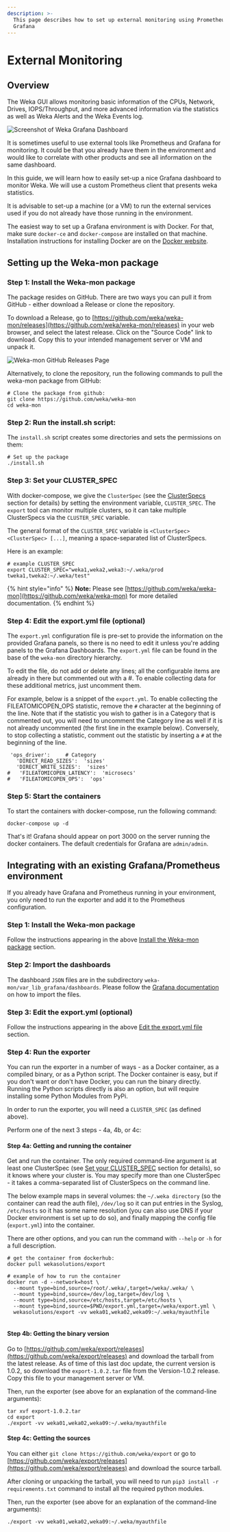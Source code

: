```yaml
---
description: >-
  This page describes how to set up external monitoring using Prometheus and
  Grafana
---
```


# External Monitoring

## Overview

The Weka GUI allows monitoring basic information of the CPUs, Network, Drives, IOPS/Throughput, and more advanced information via the statistics as well as Weka Alerts and the Weka Events log.

![Screenshot of Weka Grafana Dashboard](../.gitbook/assets/image%20%2823%29.png)

It is sometimes useful to use external tools like Prometheus and Grafana for monitoring. It could be that you already have them in the environment and would like to correlate with other products and see all information on the same dashboard.

In this guide, we will learn how to easily set-up a nice Grafana dashboard to monitor Weka. We will use a custom Prometheus client that presents weka statistics. 

It is advisable to set-up a machine \(or a VM\) to run the external services used if you do not already have those running in the environment. 

The easiest way to set up a Grafana environment is with Docker. For that, make sure `docker-ce` and `docker-compose` are installed on that machine. Installation instructions for installing Docker are on the [Docker website](https://www.docker.com/get-started).

## Setting up the Weka-mon package

### Step 1: Install the Weka-mon package

The package resides on GitHub. There are two ways you can pull it from GitHub - either download a Release or clone the repository.

To download a Release, go to [https://github.com/weka/weka-mon/releases](https://github.com/weka/weka-mon/releases) in your web browser, and select the latest release. Click on the "Source Code" link to download. Copy this to your intended management server or VM and unpack it.

![Weka-mon GitHub Releases Page](../.gitbook/assets/image%20%2822%29.png)

Alternatively, to clone the repository, run the following commands to pull the weka-mon package from GitHub:

```text
# Clone the package from github:
git clone https://github.com/weka/weka-mon
cd weka-mon

```

### Step 2: Run the install.sh script:

The `install.sh` script creates some directories and sets the permissions on them:

```text
# Set up the package
./install.sh

```

### Step 3: Set your CLUSTER\_SPEC

With docker-compose, we give the `ClusterSpec` \(see the [ClusterSpecs](clusterspecs.md) section for details\) by setting the environment variable, `CLUSTER_SPEC`.   The `export` tool can monitor multiple clusters, so it can take multiple ClusterSpecs via the `CLUSTER_SPEC` variable.

The general format of the `CLUSTER_SPEC` variable is `<ClusterSpec> <ClusterSpec> [...]`, meaning a space-separated list of ClusterSpecs.

Here is an example:

```
# example CLUSTER_SPEC
export CLUSTER_SPEC="weka1,weka2,weka3:~/.weka/prod tweka1,tweka2:~/.weka/test"

```

{% hint style="info" %}
**Note:** Please see [https://github.com/weka/weka-mon](https://github.com/weka/weka-mon) for more detailed documentation.
{% endhint %}

### Step 4: Edit the export.yml file \(optional\) 

The `export.yml` configuration file is pre-set to provide the information on the provided Grafana panels, so there is no need to edit it unless you're adding panels to the Grafana Dashboards.  The `export.yml` file can be found in the base of the `weka-mon` directory hierarchy.

To edit the file, do not add or delete any lines; all the configurable items are already in there but commented out with a \#.  To enable collecting data for these additional metrics, just uncomment them.

For example, below is a snippet of the `export.yml`. To enable collecting the FILEATOMICOPEN\_OPS statistic, remove the `#` character at the beginning of the line. Note that if the statistic you wish to gather is in a Category that is commented out, you will need to uncomment the Category line as well if it is not already uncommented \(the first line in the example below\). Conversely, to stop collecting a statistic, comment out the statistic by inserting a `#` at the beginning of the line.

```
 'ops_driver':     # Category
   'DIRECT_READ_SIZES':  'sizes'
   'DIRECT_WRITE_SIZES':  'sizes'
#   'FILEATOMICOPEN_LATENCY':  'microsecs'
#   'FILEATOMICOPEN_OPS':  'ops'

```

### Step 5: Start the containers

To start the containers with docker-compose, run the following command:

```
docker-compose up -d

```

That's it! Grafana should appear on port 3000 on the server running the docker containers.  The default credentials for Grafana are `admin/admin`.

## Integrating with an existing Grafana/Prometheus environment

If you already have Grafana and Prometheus running in your environment, you only need to run the exporter and add it to the Prometheus configuration.

### Step 1: Install the Weka-mon package

Follow the instructions appearing in the above [Install the Weka-mon package](external-monitoring.md#step-1-install-the-weka-mon-package) section.

### Step 2: Import the dashboards

The dashboard `JSON` files are in the subdirectory `weka-mon/var_lib_grafana/dashboards`.  Please follow the [Grafana documentation](https://grafana.com/docs/grafana/latest/dashboards/export-import/#importing-a-dashboard) on how to import the files.

### Step 3: Edit the export.yml \(optional\)

Follow the instructions appearing in the above [Edit the export.yml file](external-monitoring.md#step-4-edit-the-export-yml-file-optional) section.

### Step 4: Run the exporter

You can run the exporter in a number of ways - as a Docker container, as a compiled binary, or as a Python script. The Docker container is easy, but if you don't want or don't have Docker, you can run the binary directly. Running the Python scripts directly is also an option, but will require installing some Python Modules from PyPi.

In order to run the exporter, you will need a `CLUSTER_SPEC` \(as defined above\).

Perform one of the next 3 steps - 4a, 4b, or 4c:

#### Step 4a: Getting and running the container

Get and run the container. The only required command-line argument is at least one ClusterSpec \(see [Set your CLUSTER\_SPEC](external-monitoring.md#step-3-set-your-cluster_spec) section for details\), so it knows where your cluster is. You may specify more than one ClusterSpec - it takes a comma-separated list of ClusterSpecs on the command line.

The below example maps in several volumes: the `~/.weka directory` \(so the container can read the auth file\), `/dev/log` so it can put entries in the Syslog, `/etc/hosts` so it has some name resolution \(you can also use DNS if your Docker environment is set up to do so\), and finally mapping the config file \(`export.yml`\) into the container.

There are other options, and you can run the command with `--help` or `-h` for a full description.

```
# get the container from dockerhub:
docker pull wekasolutions/export

# example of how to run the container
docker run -d --network=host \
  --mount type=bind,source=/root/.weka/,target=/weka/.weka/ \
  --mount type=bind,source=/dev/log,target=/dev/log \
  --mount type=bind,source=/etc/hosts,target=/etc/hosts \
  --mount type=bind,source=$PWD/export.yml,target=/weka/export.yml \
  wekasolutions/export -vv weka01,weka02,weka09:~/.weka/myauthfile
  
```

#### Step 4b: Getting the binary version

Go to [https://github.com/weka/export/releases](https://github.com/weka/export/releases) and download the tarball from the latest release. As of time of this last doc update, the current version is 1.0.2, so download the `export-1.0.2.tar` file from the Version-1.0.2 release. Copy this file to your management server or VM. 

Then, run the exporter \(see above for an explanation of the command-line arguments\):

```
tar xvf export-1.0.2.tar
cd export
./export -vv weka01,weka02,weka09:~/.weka/myauthfile

```

#### Step 4c: Getting the sources

You can either `git clone https://github.com/weka/export` or go to [https://github.com/weka/export/releases](https://github.com/weka/export/releases) and download the source tarball.

After cloning or unpacking the tarball, you will need to run `pip3 install -r requirements.txt` command to install all the required python modules.

Then, run the exporter \(see above for an explanation of the command-line arguments\):

```
./export -vv weka01,weka02,weka09:~/.weka/myauthfile

```


